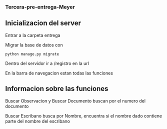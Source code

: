 ### Tercera-pre-entrega-Meyer

## Inicializacion del server

Entrar a la carpeta entrega


Migrar la base de datos con

```
python manage.py migrate
```

Dentro del servidor ir a /registro en la url

En la barra de navegacion estan todas las funciones

## Informacion sobre las funciones

Buscar Observacion y Buscar Documento buscan por el numero del documento

Buscar Escribano busca por Nombre, encuentra si el nombre dado contiene parte del nombre del escribano